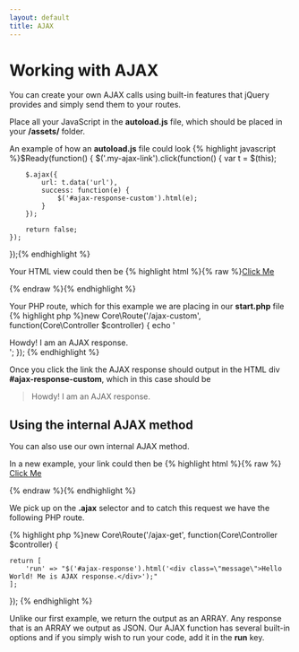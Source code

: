 ```yaml
---
layout: default
title: AJAX
---
```


# Working with AJAX

You can create your own AJAX calls using built-in features that jQuery provides and simply send them to your routes.

Place all your JavaScript in the **autoload.js** file, which should be placed in your **/assets/** folder.

An example of how an **autoload.js** file could look
{% highlight javascript %}$Ready(function() {
	$('.my-ajax-link').click(function() {
		var t = $(this);

		$.ajax({
			url: t.data('url'),
			success: function(e) {
				$('#ajax-response-custom').html(e);
			}
		});

		return false;
	});
});{% endhighlight %}

Your HTML view could then be
{% highlight html %}{% raw %}<a href="#" data-url="{{ url('/ajax-custom') }}" class="my-ajax-link">Click Me</a>
<div id="ajax-response-custom"></div>
{% endraw %}{% endhighlight %}

Your PHP route, which for this example we are placing in our **start.php** file
{% highlight php %}new Core\Route('/ajax-custom', function(Core\Controller $controller) {
	echo '<div class="message">Howdy! I am an AJAX response.</div>';
});
{% endhighlight %}

Once you click the link the AJAX response should output in the HTML div **#ajax-response-custom**, which in this case should be

> Howdy! I am an AJAX response.

## Using the internal AJAX method

You can also use our own internal AJAX method.

In a new example, your link could then be
{% highlight html %}{% raw %}
<a href="{{ url('/ajax-get') }}" class="ajax">Click Me</a>
<div id="ajax-response"></div>
{% endraw %}{% endhighlight %}

We pick up on the **.ajax** selector and to catch this request we have the following PHP route.

{% highlight php %}new Core\Route('/ajax-get', function(Core\Controller $controller) {

	return [
		'run' => "$('#ajax-response').html('<div class=\"message\">Hello World! Me is AJAX response.</div>');"
	];
});
{% endhighlight %}

Unlike our first example, we return the output as an ARRAY. Any response that is an ARRAY we output as JSON. Our AJAX
function has several built-in options and if you simply wish to run your code, add it in the **run** key.

